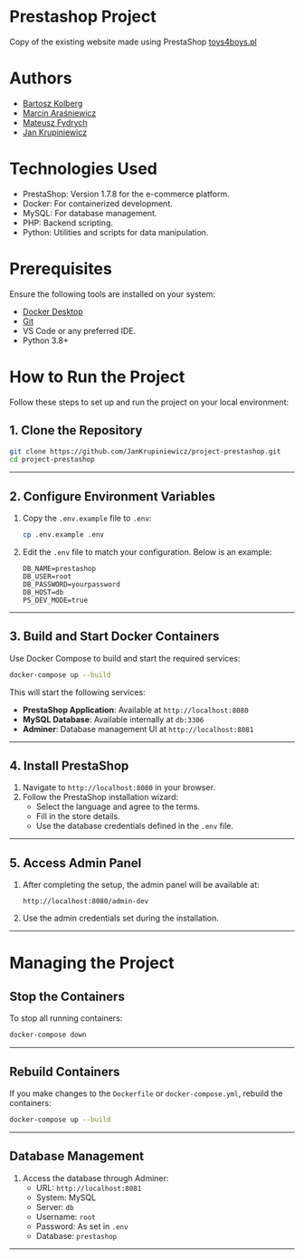 # Prestashop Project

Copy of the existing website made using PrestaShop [toys4boys.pl](https://www.toys4boys.pl/)

# Authors

- [Bartosz Kolberg ](https://github.com/RuvikRubik)
- [Marcin Araśniewicz](https://github.com/arasniewiczMarcin)
- [Mateusz Fydrych](https://github.com/HubGitPL)
- [Jan Krupiniewicz](https://github.com/JanKrupiniewicz)

# Technologies Used

- PrestaShop: Version 1.7.8 for the e-commerce platform.
- Docker: For containerized development.
- MySQL: For database management.
- PHP: Backend scripting.
- Python: Utilities and scripts for data manipulation.

# Prerequisites
Ensure the following tools are installed on your system:

- [Docker Desktop](https://www.docker.com/)
- [Git](https://git-scm.com/)
- VS Code or any preferred IDE.
- Python 3.8+

# How to Run the Project

Follow these steps to set up and run the project on your local environment:

## 1. Clone the Repository

```bash
git clone https://github.com/JanKrupiniewicz/project-prestashop.git
cd project-prestashop
```

---

## 2. Configure Environment Variables

1. Copy the `.env.example` file to `.env`:

   ```bash
   cp .env.example .env
   ```

2. Edit the `.env` file to match your configuration. Below is an example:

   ```env
   DB_NAME=prestashop
   DB_USER=root
   DB_PASSWORD=yourpassword
   DB_HOST=db
   PS_DEV_MODE=true
   ```

---

## 3. Build and Start Docker Containers

Use Docker Compose to build and start the required services:

```bash
docker-compose up --build
```

This will start the following services:

- **PrestaShop Application**: Available at `http://localhost:8080`
- **MySQL Database**: Available internally at `db:3306`
- **Adminer**: Database management UI at `http://localhost:8081`

---

## 4. Install PrestaShop

1. Navigate to `http://localhost:8080` in your browser.
2. Follow the PrestaShop installation wizard:
   - Select the language and agree to the terms.
   - Fill in the store details.
   - Use the database credentials defined in the `.env` file.

---

## 5. Access Admin Panel

1. After completing the setup, the admin panel will be available at:

   ```text
   http://localhost:8080/admin-dev
   ```

2. Use the admin credentials set during the installation.

---

# Managing the Project

## Stop the Containers

To stop all running containers:

```bash
docker-compose down
```

---

## Rebuild Containers

If you make changes to the `Dockerfile` or `docker-compose.yml`, rebuild the containers:

```bash
docker-compose up --build
```

---

## Database Management

1. Access the database through Adminer:
   - URL: `http://localhost:8081`
   - System: MySQL
   - Server: `db`
   - Username: `root`
   - Password: As set in `.env`
   - Database: `prestashop`

---
